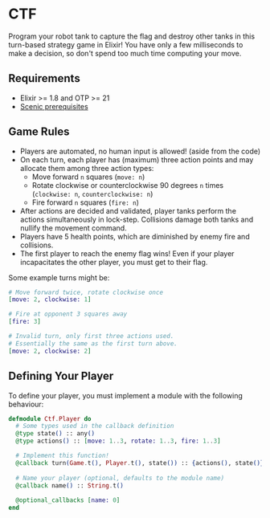 # CTF

Program your robot tank to capture the flag and destroy other tanks in this
turn-based strategy game in Elixir! You have only a few milliseconds to make a
decision, so don't spend too much time computing your move.

## Requirements

* Elixir >= 1.8 and OTP >= 21
* [Scenic prerequisites](https://github.com/boydm/scenic/blob/master/guides/install_dependencies.md)

## Game Rules

* Players are automated, no human input is allowed! (aside from the code)
* On each turn, each player has (maximum) three action points and may allocate
  them among three action types:
  * Move forward `n` squares (`move: n`)
  * Rotate clockwise or counterclockwise 90 degrees `n` times (`clockwise: n`, `counterclockwise: n`)
  * Fire forward `n` squares (`fire: n`)
* After actions are decided and validated, player tanks perform the actions
  simultaneously in lock-step. Collisions damage both tanks and nullify the
  movement command.
* Players have 5 health points, which are diminished by enemy fire and
  collisions.
* The first player to reach the enemy flag wins! Even if your player
  incapacitates the other player, you must get to their flag.

Some example turns might be:

```elixir
# Move forward twice, rotate clockwise once
[move: 2, clockwise: 1]

# Fire at opponent 3 squares away
[fire: 3]

# Invalid turn, only first three actions used. 
# Essentially the same as the first turn above.
[move: 2, clockwise: 2]
```

## Defining Your Player

To define your player, you must implement a module with the following behaviour:

```elixir
defmodule Ctf.Player do
  # Some types used in the callback definition
  @type state() :: any()
  @type actions() :: [move: 1..3, rotate: 1..3, fire: 1..3]

  # Implement this function!
  @callback turn(Game.t(), Player.t(), state()) :: {actions(), state()}
  
  # Name your player (optional, defaults to the module name)
  @callback name() :: String.t()
  
  @optional_callbacks [name: 0]
end
```
